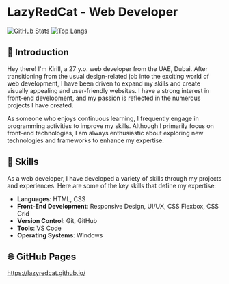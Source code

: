 # LazyRedCat - Web Developer

[![GitHub Stats](https://github-readme-stats.vercel.app/api?username=lazyredcat&show_icons=true&theme=radical&count_private=true)](https://github.com/lazyredcat)
[![Top Langs](https://github-readme-stats.vercel.app/api/top-langs/?username=lazyredcat&layout=compact&langs_count=8&theme=radical&hide=Makefile,SCSS,Shell)](https://github.com/lazyredcat)

## 👋 Introduction
Hey there! I'm Kirill, a 27 y.o. web developer from the UAE, Dubai. After transitioning from the usual design-related job into the exciting world of web development, I have been driven to expand my skills and create visually appealing and user-friendly websites. I have a strong interest in front-end development, and my passion is reflected in the numerous projects I have created.

As someone who enjoys continuous learning, I frequently engage in programming activities to improve my skills. Although I primarily focus on front-end technologies, I am always enthusiastic about exploring new technologies and frameworks to enhance my expertise.

## 💼 Skills
As a web developer, I have developed a variety of skills through my projects and experiences. Here are some of the key skills that define my expertise:

- **Languages**: HTML, CSS
- **Front-End Development**: Responsive Design, UI/UX, CSS Flexbox, CSS Grid
- **Version Control**: Git, GitHub
- **Tools**: VS Code
- **Operating Systems**: Windows

## 🌐 GitHub Pages
https://lazyredcat.github.io/
